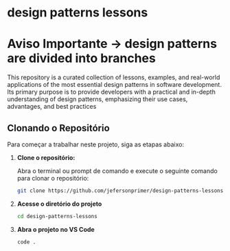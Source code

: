 # design patterns lessons

 # Aviso Importante -> design patterns are divided into branches

This repository is a curated collection of lessons, examples, and real-world applications of the most essential design patterns in software development. Its primary purpose is to provide developers with a practical and in-depth understanding of design patterns, emphasizing their use cases, advantages, and best practices


## Clonando o Repositório

Para começar a trabalhar neste projeto, siga as etapas abaixo:

1. **Clone o repositório:**

   Abra o terminal ou prompt de comando e execute o seguinte comando para clonar o repositório:

   ```bash
   git clone https://github.com/jefersonprimer/design-patterns-lessons.git

2. **Acesse o diretório do projeto**
    ```bash
   cd design-patterns-lessons
    
3. **Abra o projeto no VS Code**
      ```bash
   code .
